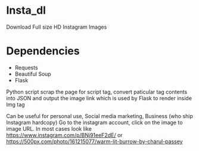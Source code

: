 # Insta_dl
Download Full size HD Instagram Images 

# Dependencies
* Requests
* Beautiful Soup
* Flask

Python script scrap the page for script tag, convert paticular tag contents into JSON and output the image link which is used by Flask to render inside Img tag

Can be useful for personal use, Social media marketing, Business (who ship Instagram hardcopy)
Go to the instagram account, click on the image to image URL. In most cases look like https://www.instagram.com/p/BNj91eeF2dE/ or https://500px.com/photo/161215077/warm-lit-burrow-by-charul-passey



